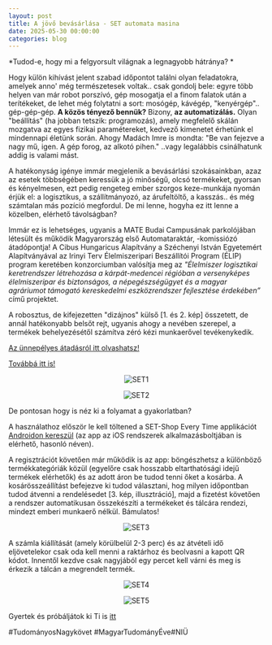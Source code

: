 ```yaml
---
layout: post
title: A jövő bevásárlása - SET automata masina
date: 2025-05-30 00:00:00
categories: blog
---
```


*Tudod-e, hogy mi a felgyorsult világnak a legnagyobb hátránya? *

Hogy külön kihívást jelent szabad időpontot találni olyan feladatokra, amelyek anno' még természetesek voltak..  csak gondolj bele: egyre több helyen van már robot porszívó, gép mosogatja el a finom falatok után a terítékeket, de lehet még folytatni a sort: mosógép, kávégép, "kenyérgép"..
gép-gép-gép.
**A közös tényező bennük?**
Bizony, **az automatizálás.**
Olyan "beállítás" (ha jobban tetszik: programozás), amely megfelelő skálán mozgatva az egyes fizikai paramétereket, kedvező  kimenetet érhetünk el mindennapi életünk során.
Ahogy Madách Imre is mondta: "Be van fejezve a nagy mű, igen. A gép forog, az alkotó pihen." ..vagy legalábbis csinálhatunk addig is valami mást. 

A hatékonyság igénye immár megjelenik a bevásárlási szokásainkban, azaz az esetek többségében keressük a jó minőségű, olcsó termékeket, gyorsan és kényelmesen, ezt pedig rengeteg ember szorgos keze-munkája nyomán érjük el: a logisztikus, a szállítmányozó, az árufeltöltő, a kasszás.. és még számtalan más pozíció megfordul.
De mi lenne, hogyha ez itt lenne a közelben, elérhető távolságban?

Immár ez is lehetséges, ugyanis a MATE Budai Campusának parkolójában létesült és működik Magyarország első Automataraktár, -komissiózó átadópontja!
A Cibus Hungaricus Alapítvány a Széchenyi István Egyetemért Alapítványával az Irinyi Terv Élelmiszeripari Beszállítói Program (ÉLIP) program keretében konzorciumban valósítja meg az  *"Élelmiszer logisztikai keretrendszer létrehozása a kárpát-medencei régióban a versenyképes élelmiszeripar és biztonságos, a népegészségügyet és a magyar agráriumot támogató kereskedelmi eszközrendszer fejlesztése érdekében”* című projektet.

A robosztus, de kifejezetten "dizájnos" külső [1. és 2. kép] összetett, de annál hatékonyabb belsőt rejt, ugyanis ahogy a nevében szerepel, a termékek behelyezésétől számítva zéró kézi munkaerővel tevékenykedik.


[Az ünnepélyes átadásról itt olvashatsz!](https://uni-mate.hu/h%C3%ADr/-/content-viewer/%C3%A1tad%C3%A1sra-ker%C3%BClt-az-orsz%C3%A1g-els%C5%91-automatarakt%C3%A1r-komissi%C3%B3z%C3%B3-%C3%A1tad%C3%B3pont-a-mate-n/20123) 

[Továbbá itt is!](https://cibushungaricus.hu/automata-raktar-komissiozo-es-atadopont-felavatasa-volt-budan/)


<p align="center">
  <img src="/img/SET1.png" alt="SET1" style="max-width:100%;">
</p>


<p align="center">
  <img src="/img/SET2.png" alt="SET2" style="max-width:100%;">
</p>

De pontosan hogy is néz ki a folyamat a gyakorlatban?


A használathoz először le kell töltened a SET-Shop Every Time applikációt [Androidon kereszül](https://play.google.com/store/apps/details?id=hu.eerp.bevapp.set) (az app az iOS rendszerek alkalmazásboltjában is elérhető, hasonló néven).

A regisztrációt követően már működik is az app: böngészhetsz a különböző termékkategóriák közül (egyelőre csak hosszabb eltarthatósági idejű termékek elérhetők) és az adott áron be tudod tenni őket a kosárba. 
A kosárösszeállítást befejezve ki tudod választani, hog milyen időpontban tudod átvenni a rendelésedet [3. kép, illusztráció], majd a fizetést követően a rendszer automatikusan összekészíti a termékeket és tálcára rendezi, mindezt emberi munkaerő nélkül. Bámulatos! 

<p align="center">
  <img src="/img/SET3.png" alt="SET3" style="max-width:100%;">
</p>


A számla kiállítását (amely körülbelül 2-3 perc) és az átvételi idő eljövetelekor csak oda kell menni a raktárhoz és beolvasni a kapott QR kódot. Innentől kezdve csak nagyjából egy percet kell várni és meg is érkezik a tálcán a megrendelt termék.


<p align="center">
  <img src="/img/SET4.png" alt="SET4" style="max-width:100%;">
</p>


<p align="center">
  <img src="/img/SET5.png" alt="SET5" style="max-width:100%;">
</p>


Gyertek és próbáljátok ki Ti is [itt](https://maps.app.goo.gl/nXswZPji4mVbU1tx8)


#TudományosNagykövet #MagyarTudományÉve#NIÜ
